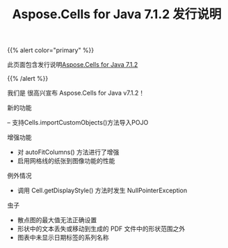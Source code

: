 ﻿---
title: Aspose.Cells for Java 7.1.2 发行说明
type: docs
weight: 80
url: /zh/java/aspose-cells-for-java-7-1-2-release-notes/
---
{{% alert color="primary" %}} 

此页面包含发行说明[Aspose.Cells for Java 7.1.2](https://downloads.aspose.com/cells/java/new-releases/aspose.cells-for-java-7.1.2/)

{{% /alert %}} 

我们是
很高兴宣布 Aspose.Cells for Java v7.1.2！

新的功能

 – 支持Cells.importCustomObjects()方法导入POJO

增强功能

- 对 autoFitColumns() 方法进行了增强
- 启用网格线的纸张到图像功能的性能

例外情况

- 调用 Cell.getDisplayStyle() 方法时发生 NullPointerException

虫子

- 散点图的最大值无法正确设置
- 形状中的文本丢失或移动到生成的 PDF 文件中的形状范围之外
- 图表中未显示日期标签的系列名称
